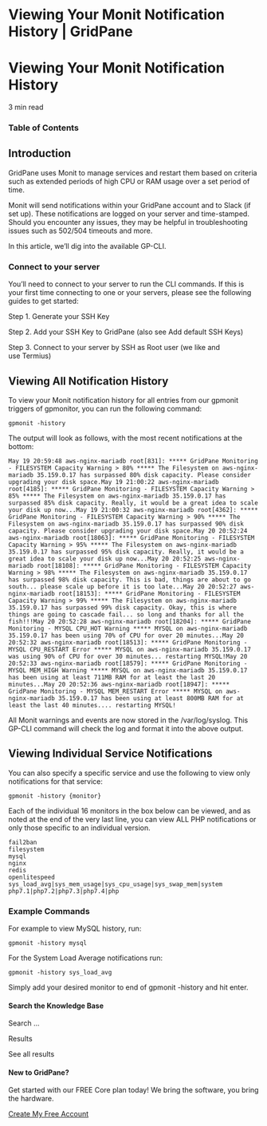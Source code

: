 # Viewing Your Monit Notification History | GridPane

# Viewing Your Monit Notification History

 

3 min read 

### Table of Contents

 

## Introduction

GridPane uses Monit to manage services and restart them based on criteria such as extended periods of high CPU or RAM usage over a set period of time.

Monit will send notifications within your GridPane account and to Slack (if set up). These notifications are logged on your server and time-stamped. Should you encounter any issues, they may be helpful in troubleshooting issues such as 502/504 timeouts and more.

In this article, we’ll dig into the available GP-CLI.

### Connect to your server

You’ll need to connect to your server to run the CLI commands. If this is your first time connecting to one or your servers, please see the following guides to get started:

 

Step 1. Generate your SSH Key

Step 2. Add your SSH Key to GridPane (also see Add default SSH Keys)

Step 3. Connect to your server by SSH as Root user (we like and use Termius)

 

## Viewing All Notification History

To view your Monit notification history for all entries from our gpmonit triggers of gpmonitor, you can run the following command:

```
gpmonit -history
```

The output will look as follows, with the most recent notifications at the bottom:

```
May 19 20:59:48 aws-nginx-mariadb root[831]: ***** GridPane Monitoring - FILESYSTEM Capacity Warning > 80% ***** The Filesystem on aws-nginx-mariadb 35.159.0.17 has surpassed 80% disk capacity. Please consider upgrading your disk space.May 19 21:00:22 aws-nginx-mariadb root[4185]: ***** GridPane Monitoring - FILESYSTEM Capacity Warning > 85% ***** The Filesystem on aws-nginx-mariadb 35.159.0.17 has surpassed 85% disk capacity. Really, it would be a great idea to scale your disk up now...May 19 21:00:32 aws-nginx-mariadb root[4362]: ***** GridPane Monitoring - FILESYSTEM Capacity Warning > 90% ***** The Filesystem on aws-nginx-mariadb 35.159.0.17 has surpassed 90% disk capacity. Please consider upgrading your disk space.May 20 20:52:24 aws-nginx-mariadb root[18063]: ***** GridPane Monitoring - FILESYSTEM Capacity Warning > 95% ***** The Filesystem on aws-nginx-mariadb 35.159.0.17 has surpassed 95% disk capacity. Really, it would be a great idea to scale your disk up now...May 20 20:52:25 aws-nginx-mariadb root[18108]: ***** GridPane Monitoring - FILESYSTEM Capacity Warning > 98% ***** The Filesystem on aws-nginx-mariadb 35.159.0.17 has surpassed 98% disk capacity. This is bad, things are about to go south... please scale up before it is too late...May 20 20:52:27 aws-nginx-mariadb root[18153]: ***** GridPane Monitoring - FILESYSTEM Capacity Warning > 99% ***** The Filesystem on aws-nginx-mariadb 35.159.0.17 has surpassed 99% disk capacity. Okay, this is where things are going to cascade fail... so long and thanks for all the fish!!!May 20 20:52:28 aws-nginx-mariadb root[18204]: ***** GridPane Monitoring - MYSQL CPU_HOT Warning ***** MYSQL on aws-nginx-mariadb 35.159.0.17 has been using 70% of CPU for over 20 minutes...May 20 20:52:32 aws-nginx-mariadb root[18513]: ***** GridPane Monitoring - MYSQL CPU_RESTART Error ***** MYSQL on aws-nginx-mariadb 35.159.0.17 was using 90% of CPU for over 30 minutes... restarting MYSQL!May 20 20:52:33 aws-nginx-mariadb root[18579]: ***** GridPane Monitoring - MYSQL MEM_HIGH Warning ***** MYSQL on aws-nginx-mariadb 35.159.0.17 has been using at least 711MB RAM for at least the last 20 minutes...May 20 20:52:36 aws-nginx-mariadb root[18947]: ***** GridPane Monitoring - MYSQL MEM_RESTART Error ***** MYSQL on aws-nginx-mariadb 35.159.0.17 has been using at least 800MB RAM for at least the last 40 minutes.... restarting MYSQL!
```

All Monit warnings and events are now stored in the /var/log/syslog. This GP-CLI command will check the log and format it into the above output.

 

## Viewing Individual Service Notifications

You can also specify a specific service and use the following to view only notifications for that service:

```
gpmonit -history {monitor}
```

Each of the individual 16 monitors in the box below can be viewed, and as noted at the end of the very last line, you can view ALL PHP notifications or only those specific to an individual version.

```
fail2ban
filesystem
mysql
nginx
redis
openlitespeed
sys_load_avg|sys_mem_usage|sys_cpu_usage|sys_swap_mem|system
php7.1|php7.2|php7.3|php7.4|php
```

### Example Commands

For example to view MySQL history, run:

```
gpmonit -history mysql
```

For the System Load Average notifications run:

```
gpmonit -history sys_load_avg
```

Simply add your desired monitor to end of gpmonit -history and hit enter.

 

 

#### Search the Knowledge Base

Search ...

 Results

See all results

#### New to GridPane?

Get started with our FREE Core plan today! We bring the software, you bring the hardware.

[Create My Free Account](https://gridpane.com/checkout/?plan=core)

